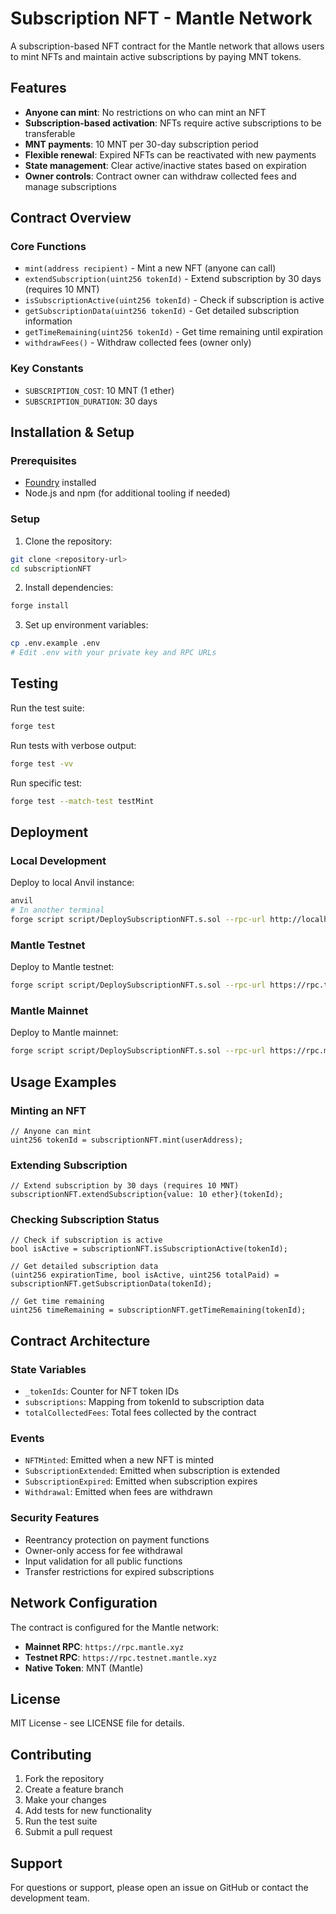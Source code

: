 # Subscription NFT - Mantle Network

A subscription-based NFT contract for the Mantle network that allows users to mint NFTs and maintain active subscriptions by paying MNT tokens.

## Features

- **Anyone can mint**: No restrictions on who can mint an NFT
- **Subscription-based activation**: NFTs require active subscriptions to be transferable
- **MNT payments**: 10 MNT per 30-day subscription period
- **Flexible renewal**: Expired NFTs can be reactivated with new payments
- **State management**: Clear active/inactive states based on expiration
- **Owner controls**: Contract owner can withdraw collected fees and manage subscriptions

## Contract Overview

### Core Functions

- `mint(address recipient)` - Mint a new NFT (anyone can call)
- `extendSubscription(uint256 tokenId)` - Extend subscription by 30 days (requires 10 MNT)
- `isSubscriptionActive(uint256 tokenId)` - Check if subscription is active
- `getSubscriptionData(uint256 tokenId)` - Get detailed subscription information
- `getTimeRemaining(uint256 tokenId)` - Get time remaining until expiration
- `withdrawFees()` - Withdraw collected fees (owner only)

### Key Constants

- `SUBSCRIPTION_COST`: 10 MNT (1 ether)
- `SUBSCRIPTION_DURATION`: 30 days

## Installation & Setup

### Prerequisites

- [Foundry](https://getfoundry.sh/) installed
- Node.js and npm (for additional tooling if needed)

### Setup

1. Clone the repository:
```bash
git clone <repository-url>
cd subscriptionNFT
```

2. Install dependencies:
```bash
forge install
```

3. Set up environment variables:
```bash
cp .env.example .env
# Edit .env with your private key and RPC URLs
```

## Testing

Run the test suite:

```bash
forge test
```

Run tests with verbose output:

```bash
forge test -vv
```

Run specific test:

```bash
forge test --match-test testMint
```

## Deployment

### Local Development

Deploy to local Anvil instance:

```bash
anvil
# In another terminal
forge script script/DeploySubscriptionNFT.s.sol --rpc-url http://localhost:8545 --broadcast
```

### Mantle Testnet

Deploy to Mantle testnet:

```bash
forge script script/DeploySubscriptionNFT.s.sol --rpc-url https://rpc.testnet.mantle.xyz --broadcast --verify
```

### Mantle Mainnet

Deploy to Mantle mainnet:

```bash
forge script script/DeploySubscriptionNFT.s.sol --rpc-url https://rpc.mantle.xyz --broadcast --verify
```

## Usage Examples

### Minting an NFT

```solidity
// Anyone can mint
uint256 tokenId = subscriptionNFT.mint(userAddress);
```

### Extending Subscription

```solidity
// Extend subscription by 30 days (requires 10 MNT)
subscriptionNFT.extendSubscription{value: 10 ether}(tokenId);
```

### Checking Subscription Status

```solidity
// Check if subscription is active
bool isActive = subscriptionNFT.isSubscriptionActive(tokenId);

// Get detailed subscription data
(uint256 expirationTime, bool isActive, uint256 totalPaid) = subscriptionNFT.getSubscriptionData(tokenId);

// Get time remaining
uint256 timeRemaining = subscriptionNFT.getTimeRemaining(tokenId);
```

## Contract Architecture

### State Variables

- `_tokenIds`: Counter for NFT token IDs
- `subscriptions`: Mapping from tokenId to subscription data
- `totalCollectedFees`: Total fees collected by the contract

### Events

- `NFTMinted`: Emitted when a new NFT is minted
- `SubscriptionExtended`: Emitted when subscription is extended
- `SubscriptionExpired`: Emitted when subscription expires
- `Withdrawal`: Emitted when fees are withdrawn

### Security Features

- Reentrancy protection on payment functions
- Owner-only access for fee withdrawal
- Input validation for all public functions
- Transfer restrictions for expired subscriptions

## Network Configuration

The contract is configured for the Mantle network:

- **Mainnet RPC**: `https://rpc.mantle.xyz`
- **Testnet RPC**: `https://rpc.testnet.mantle.xyz`
- **Native Token**: MNT (Mantle)

## License

MIT License - see LICENSE file for details.

## Contributing

1. Fork the repository
2. Create a feature branch
3. Make your changes
4. Add tests for new functionality
5. Run the test suite
6. Submit a pull request

## Support

For questions or support, please open an issue on GitHub or contact the development team.
